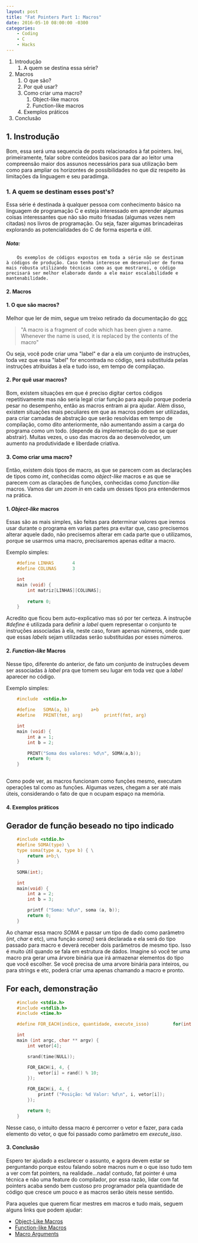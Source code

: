 ```yaml
---
layout: post
title: "Fat Pointers Part 1: Macros"
date: 2016-05-10 08:00:00 -0300
categories:
    - Coding
    - C
    - Hacks
---
```


1. Introdução
    1. A quem se destina essa série?
2. Macros
    1. O que são?
    2. Por quê usar?
    3. Como criar uma macro?
        1. Object-like macros
        2. Function-like macros
    4. Exemplos práticos
3. Conclusão


## 1. Instrodução

Bom, essa será uma sequencia de posts relacionados à fat pointers. Irei, primeiramente, falar sobre 
conteúdos basicos para dar ao leitor uma compreensão maior dos assunos necessários para sua utilização
bem como para ampliar os horizontes de possibilidades no que diz respeito às limitações da linguagem
e seu paradimga.
 

### 1. A quem se destinam esses post's?

Essa série é destinada à qualquer pessoa com conhecimento básico na linguagem de programação
C e esteja interessado em aprender algumas coisas interessantes que não são muito frisadas (algumas
vezes nem citadas) nos lívros de programação. Ou seja, fazer algumas brincadeiras explorando as 
potencialidades do C de forma esperta e útil.
        
##### Nota:
        Os exemplos de códigos expostos em toda a série não se destinam 
    à códigos de produção. Caso tenha interesse em desenvolver de forma 
    mais robusta utilizando técnicas como as que mostrarei, o código 
    precisará ser melhor elaborado dando a ele maior escalabilidade e 
    mantenabilidade.
    

#### 2. Macros

#### 1. O que são macros?

Melhor que ler de mim, segue um treixo retirado da documentação do [gcc]

> "A macro is a fragment of code which has been given a name. Whenever the name is used, it is replaced by the contents of the macro"

Ou seja, você pode criar uma "label" e dar a ela um conjunto de instruções, toda vez que essa "label" for 
encontrada no código, será substituída pelas instruções atribuídas à ela e tudo isso, em tempo de compilaçao.

#### 2. Por quê usar macros?
Bom, existem situações em que é preciso digitar certos códigos repetitivamente mas não seria legal criar função para aquilo
porque poderia pesar no desempenho, então as macros entram ai pra ajudar. Além disso, existem situações mais peculiares em 
que as macros podem ser utilizadas, para criar camadas de abstração que serão resolvidas em tempo de compilação, como dito
anteriormente, não aumentando assim a carga do programa como um todo. (depende da implementação do que se quer abstrair). 
Muitas vezes, o uso das macros da ao desenvolvedor, um aumento na produtividade e liberdade criatíva.

#### 3. Como criar uma macro?
Então, existem dois tipos de macro, as que se parecem com as declarações de tipos como *int*, conhecidas como *object-like* 
macros e as que se parecem com as clarações de funções, conhecidas como *function-like* macros. Vamos dar um *zoom in* em 
cada um desses tipos pra entendermos na prática.

#### 1. *Object-like* macros
Essas são as mais simples, são feitas para determinar valores que iremos usar durante o programa em varias partes pra evitar 
que, caso precisemos alterar aquele dado, não precisemos alterar em cada parte que o utilizamos, porque se usarmos uma macro,
precisaremos apenas editar a macro.

Exemplo simples: 

~~~ c
    #define LINHAS       4
    #define COLUNAS      3

    int 
    main (void) {
        int matriz[LINHAS][COLUNAS];
    
        return 0;
    }
~~~

Acredito que ficou bem auto-explicativo mas só por ter certeza. A instruçõe *#define* é utilizada para definir a *label* quem
representar o conjunto te instruções associadas à ela, neste caso, foram apenas números, onde quer que essas *labels* sejam 
utilizadas serão substituidas por esses números.


#### 2. *Function-like* Macros
Nesse tipo, diferente do anterior, de fato um conjunto de instruções devem ser associadas à *label* pra que tomem seu lugar em
toda vez que a *label* aparecer no código. 

Exemplo simples:

~~~ c
    #include  <stdio.h>
    
    #define   SOMA(a, b)        a+b
    #define   PRINT(fmt, arg)        printf(fmt, arg)

    int 
    main (void) {
        int a = 1;
        int b = 2;

        PRINT("Soma dos valores: %d\n", SOMA(a,b));
        return 0;
    }
    
~~~

Como pode ver, as macros funcionam como funções mesmo, executam operações tal como as funções. Algumas vezes, chegam a ser até mais
úteis, considerando o fato de que n ocupam espaço na memória.


#### 4. Exemplos práticos

## Gerador de função beseado no tipo indicado

~~~ c
    #include <stdio.h>
    #define SOMA(type) \
    type soma(type a, type b) { \
        return a+b;\
    }

    SOMA(int);

    int 
    main(void) {
        int a = 2;
        int b = 3;

        printf ("Soma: %d\n", soma (a, b));
        return 0;
    }
~~~

Ao chamar essa macro *SOMA* e passar um tipo de dado como parâmetro (*int*, *char* e etc), uma função *soma()* será declarada
e ela será do tipo passado para macro e deverá receber dois parâmetros de mesmo tipo. Isso é muito útil quando se fala em estrutura 
de dádos. Imagine só você ter uma macro pra gerar uma árvore binária que irá armazenar elementos do tipo que você escolher. Se você
precisa de uma arvore binária para inteiros, ou para strings e etc, poderá criar uma apenas chamando a macro e pronto.


## For each, demonstração

~~~ c
    #include <stdio.h>
    #include <stdlib.h>
    #include <time.h>

    #define FOR_EACH(indice, quantidade, execute_isso)         for(int indice = 0; indice < quantidade; indice++) execute_isso

    int 
    main (int argc, char ** argv) {
        int vetor[4];

        srand(time(NULL));

        FOR_EACH(i, 4, {
            vetor[i] = rand() % 10;      
        });

        FOR_EACH(i, 4, {
            printf ("Posição: %d Valor: %d\n", i, vetor[i]);       
        });

        return 0;
    }
~~~

Nesse caso, o intuito dessa macro é percorrer o vetor e fazer, para cada elemento do vetor, o que foi passado como parâmetro em
*execute_isso*. 

#### 3. Conclusão

Espero ter ajudado a esclarecer o assunto, e agora devem estar se perguntando porque estou falando sobre macros num e o que isso
tudo tem a ver com fat pointers, na realidade...nada! contudo, fat pointer é uma técnica e não uma feature do compilador, por essa
razão, lidar com fat pointers acaba sendo bem custoso pro programador pela quantidade de código que cresce um pouco e as macros serão
úteis nesse sentido.  

Para aqueles que querem ficar mestres em macros e tudo mais, seguem alguns links que podem ajudar:

* [Object-Like Macros](https://gcc.gnu.org/onlinedocs/cpp/Object-like-Macros.html#Object-like-Macros "Documentação oficial do GCC")
* [Function-like Macros](https://gcc.gnu.org/onlinedocs/cpp/Function-like-Macros.html#Function-like-Macros "Documentação oficial do GCC")
* [Macro Arguments](https://gcc.gnu.org/onlinedocs/cpp/Macro-Arguments.html#Macro-Arguments "Documentação oficial do GCC")


[gcc]: https://gcc.gnu.org/onlinedocs/cpp/Macros.html
[LampiãoSec]: http://lampiaosec.github.io
[#ViradaHacker]: http://lampiaosec.github.io/virada-hacker
[#RaulHackerClube]: http://raulhc.cc
